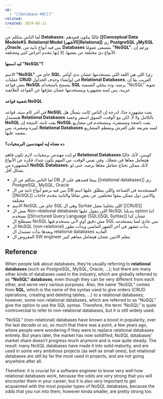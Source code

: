 ```yaml
---
up:
  - "[[Database MOC]]"
related: 
created: 2024-05-21
---
```

لما الناس بتتكلم عن **Databases**، غالبًا بيكون قصدهم **[[Conceptual Data Models#3. Relational Model (**الأشهر**)|Relationa]]** زي **PostgreSQL** و**MySQL** و**Oracle**. بس فيه أنواع تانية من **Databases** بتتسمى عمومًا **"NoSQL"**، ورغم إن الأنواع دي مختلفة عن بعضها، إلا إنها بتخدم أغراض كتير ومختلفة.

#### ليه اسمها "NoSQL"؟
الاسم **"NoSQL"** جاي من **SQL**، اللي هي اللغة اللي بنستخدمها عشان ندي أوامر (زي عمليات **CRUD** وإنشاء وحذف الجداول) في **Relational Databases**. الغريب بقا إن بعض قواعد **NoSQL** بتسمح باستخدام **SQL** برضه، وده بيخلي التسمية "NoSQL" شوية غريبة، بس لسه مشهورة وبنستخدمها عشان نفرّقها عن القواعد العلائقية.

#### شعبية قواعد **NoSQL**
في آخر كام سنة، قواعد **NoSQL** بقت مشهورة جدًا، لدرجة إن الناس كانت بتسأل هل هتستبدل **Relational Databases** بالكامل ولا لأ. لكن مع الوقت، السوق استقر وحصة **NoSQL** بقت ثابتة. النتيجة إن **NoSQL** بقت ناضجة ومستقرة، وبتستخدم في مشاريع كبيرة وصغيرة، بس **Relational Databases** لسه متربعة على العرش ومعظم المشاريع بتعتمد عليها.

#### ده معناه إيه لمهندسين البرمجيات؟
لو إنت مهندس برمجيات، لازم تكون فاهم **Relational Databases** كويس، لأنك غالبًا هتتعامل معاها في شغلك. وفي نفس الوقت، من المهم تكون عندك فكرة عن الأنواع المشهورة من **NoSQL Databases**، لأنك ممكن تحتاج تتعامل معاها برضه، حتى لو بشكل أقل.

- لما الناس بتتكلم عن ال DB بيبقا قصدهم على ال [[relational databases]] زي PostgreSQL, MySQL, Oracle
- بس فيه برضو أنواع تانية من ال DB المستخدمة في الصناعة واللي بيطلق عليها اسم [[NoSQL]] والاتنين دول ممكن يبقوا مختلفين عن بعض تمامًا والتانية بتخدم حاجات مختلفة
- الاسم NoSQL جاي من SQL وهي ال Syntax اللي بتخلينا نعمل [[CRUD]]
- بعض ال Non-relational databases اللي بنقول عليها NoSQL بتديلنا option اننا نستخدم [[Structured Query Language (SQL)|SQL Syntax]] 
  عشان كدا مصطلح ال NoSQL مش دقيق أوي لأني بستخدم فيها SQL بس عادي لسا بنستخدمه
- ال NoSQL (non-relational) بدأت تتشهر في آخر الشهر الماضي وبدأت تطور وبعدها بدأت تستبدل ال relational databases العادية 
- المفروض ال SW engineer يتعلم الاتنين عشان هيتعامل معاهم كتير
## Reference
When people talk about databases, they’re usually referring to **relational databases** (such as PostgreSQL, MySQL, Oracle, …); but there are many other kinds of databases used in the industry, which are globally referred to as **“NoSQL” databases**, even though they can be very different from each other, and serve very various purposes. Also, the name “NoSQL” comes from **SQL**, which is the name of the syntax used to give orders (CRUD operations, creating and deleting tables, …) to a relational databases; however, some non-relational databases, which are referred to as “NoSQL” give the option to use the SQL syntax. Therefore, the term “NoSQL” is quite controversial to refer to non-relational databases, but it is still widely used.

“NoSQL” (non-relational) databases have known a boost in popularity, over the last decade or so, so much that there was a point, a few years ago, where people were wondering if they were to replace relational databases entirely. But years later, the market has now solidified, NoSQL databases’ market share doesn’t progress much anymore and is now quite steady. The result: many NoSQL databases have made it into solid maturity, and are used in some very ambitious projects (as well as small ones), but relational databases are still by far the most used in projects, and are not going anywhere after all.

Therefore: it is crucial for a software engineer to know very well how relational databases work, because the odds are very strong that you will encounter them in your career; but it is also very important to get acquainted with the most popular types of NoSQL databases, because the odds that you run into them, however kinda smaller, are pretty strong too.